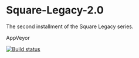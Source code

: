 # Square-Legacy-2.0
The second installment of the Square Legacy series.

AppVeyor

[![Build status](https://ci.appveyor.com/api/projects/status/j75t3wyulleay7qm?svg=true)](https://ci.appveyor.com/project/coinreturn1/square-legacy-2-0)
